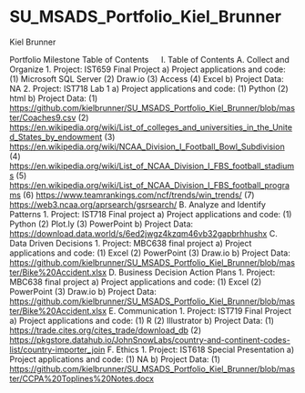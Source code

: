 # SU_MSADS_Portfolio_Kiel_Brunner

Kiel Brunner

Portfolio Milestone Table of Contents
 
I.	Table of Contents
	A.	Collect and Organize
		1.	Project: IST659 Final Project
			a)	Project applications and code:
				(1)	Microsoft SQL Server
				(2)	Draw.io
				(3)	Access
				(4)	Excel
			b)	Project Data: NA
		2.	Project: IST718 Lab 1
			a)	Project applications and code:
				(1)	Python
				(2)	html
			b)	Project Data: 
				(1)	https://github.com/kielbrunner/SU_MSADS_Portfolio_Kiel_Brunner/blob/master/Coaches9.csv
				(2)	https://en.wikipedia.org/wiki/List_of_colleges_and_universities_in_the_United_States_by_endowment
				(3)	https://en.wikipedia.org/wiki/NCAA_Division_I_Football_Bowl_Subdivision
				(4)	https://en.wikipedia.org/wiki/List_of_NCAA_Division_I_FBS_football_stadiums
				(5)	https://en.wikipedia.org/wiki/List_of_NCAA_Division_I_FBS_football_programs
				(6)	https://www.teamrankings.com/ncf/trends/win_trends/
				(7)	https://web3.ncaa.org/aprsearch/gsrsearch/
	B.	Analyze and Identify Patterns
		1.	Project: IST718 Final project
			a)	Project applications and code:
				(1)	Python
				(2)	Plot.ly
				(3)	PowerPoint
			b)	Project Data: https://download.data.world/s/6ed2jwgz4kzqm46vb32gapbrhhushx
	C.	Data Driven Decisions
		1.	Project: MBC638 final project
			a)	Project applications and code:
				(1)	Excel
				(2)	PowerPoint
				(3)	Draw.io
			b)	Project Data: https://github.com/kielbrunner/SU_MSADS_Portfolio_Kiel_Brunner/blob/master/Bike%20Accident.xlsx
	D.	Business Decision Action Plans 
		1.	Project: MBC638 final project
			a)	Project applications and code:
				(1)	Excel
				(2)	PowerPoint
				(3)	Draw.io
			b)	Project Data: https://github.com/kielbrunner/SU_MSADS_Portfolio_Kiel_Brunner/blob/master/Bike%20Accident.xlsx
	E.	Communication
		1.	Project: IST719 Final Project
			a)	Project applications and code:
				(1)	R 
				(2)	Illustrator
			b)	Project Data: 
				(1)	https://trade.cites.org/cites_trade/download_db
				(2)	https://pkgstore.datahub.io/JohnSnowLabs/country-and-continent-codes-list/country-importer_join
	F.	Ethics
		1.	Project: IST618 Special Presentation
			a)	Project applications and code:
				(1)	NA
			b)	Project Data: 
				(1)	https://github.com/kielbrunner/SU_MSADS_Portfolio_Kiel_Brunner/blob/master/CCPA%20Toplines%20Notes.docx

